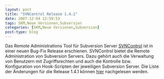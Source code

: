 ```yaml
---
layout: post
title: "SVNControl Release 1.4.1"
date: 2007-12-04 12:59:53
tags: SKM,Neue Versionen,Subversion
categories: [SKM,Neue Versionen,Subversion]
post-type: blog
---
```

Das Remote Administrations Tool für Subversion Server <a href="http://svncontrol.tigris.org"  title="SVNControl">SVNControl</a> ist in einer neuen Bug-Fix Release erschienen. SVNControl bietet die Remote Administration von Subversion Servers. Dazu gehört auch die Verwaltung von Benutzern mit Zugriffsrechten und auch die Kontrolle bzw. Konfiguration von Hook-Scripten der jeweiligen Subversion Server. Die Liste der Änderungen für die Release 1.4.1 können <a href="http://www.sse.uni-hildesheim.de/SVNControl/1.4.1/README.txt"  title="ChangeLog">hier</a> nachgelesen werden.
